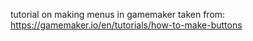 tutorial on making menus in gamemaker taken from:
https://gamemaker.io/en/tutorials/how-to-make-buttons